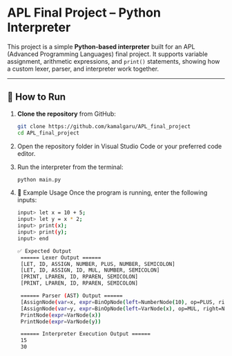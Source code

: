 # APL Final Project – Python Interpreter

This project is a simple **Python-based interpreter** built for an APL (Advanced Programming Languages) final project. It supports variable assignment, arithmetic expressions, and `print()` statements, showing how a custom lexer, parser, and interpreter work together.

---

## 🚀 How to Run

1. **Clone the repository** from GitHub:
   ```bash
   git clone https://github.com/kamalgaru/APL_final_project
   cd APL_final_project

2. Open the repository folder in Visual Studio Code or your preferred code editor.

3. Run the interpreter from the terminal:
   ```bash
   python main.py
   
4. 🧪 Example Usage
   Once the program is running, enter the following inputs:
   ```bash
   input> let x = 10 + 5;
   input> let y = x * 2;
   input> print(x);
   input> print(y);
   input> end

   ✅ Expected Output
    ====== Lexer Output ======
    [LET, ID, ASSIGN, NUMBER, PLUS, NUMBER, SEMICOLON]
    [LET, ID, ASSIGN, ID, MUL, NUMBER, SEMICOLON]
    [PRINT, LPAREN, ID, RPAREN, SEMICOLON]
    [PRINT, LPAREN, ID, RPAREN, SEMICOLON]

    ====== Parser (AST) Output ======
    [AssignNode(var=x, expr=BinOpNode(left=NumberNode(10), op=PLUS, right=NumberNode(5)))]
    [AssignNode(var=y, expr=BinOpNode(left=VarNode(x), op=MUL, right=NumberNode(2)))]
    PrintNode(expr=VarNode(x))
    PrintNode(expr=VarNode(y))

    ====== Interpreter Execution Output ======
    15
    30


